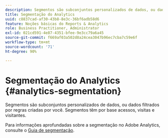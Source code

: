 ```yaml
---
description: Segmentos são subconjuntos personalizados de dados, ou dados filtrados por regras criadas por você. Segmentos têm por base acessos, visitas e visitantes.
title: Segmentação do Analytics
uuid: c8837cad-af30-43b8-8e3c-36bf6adb58d6
feature: Noções básicas do Reports & Analytics
role: Business Practitioner, Administrator
exl-id: 021cd591-4e87-4351-bfee-9e3cc79a6a45
source-git-commit: f669af03a502d8a24cea3047b96ec7cba7c59e6f
workflow-type: tm+mt
source-wordcount: '71'
ht-degree: 90%

---
```


# Segmentação do Analytics {#analytics-segmentation}

Segmentos são subconjuntos personalizados de dados, ou dados filtrados por regras criadas por você. Segmentos têm por base acessos, visitas e visitantes.

Para informações aprofundadas sobre a segmentação no Adobe Analytics, consulte o [Guia de segmentação](https://experienceleague.adobe.com/docs/analytics/components/segmentation/seg-home.html).
